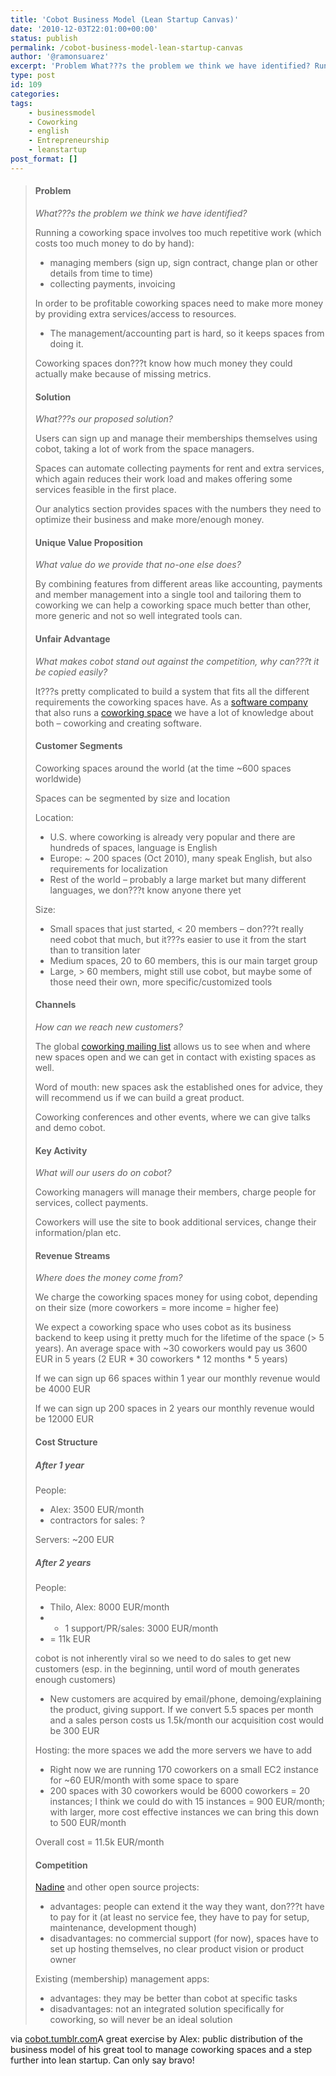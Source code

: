 ```yaml
---
title: 'Cobot Business Model (Lean Startup Canvas)'
date: '2010-12-03T22:01:00+00:00'
status: publish
permalink: /cobot-business-model-lean-startup-canvas
author: '@ramonsuarez'
excerpt: 'Problem What???s the problem we think we have identified? Running a coworking space involves too much repetitive work (which costs too much money to do by hand): managing members (sign up, sign contract, change plan or other details from time to tim...'
type: post
id: 109
categories:
tags:
    - businessmodel
    - Coworking
    - english
    - Entrepreneurship
    - leanstartup
post_format: []
---
```

> #### Problem
> 
> *What???s the problem we think we have identified?*
> 
> Running a coworking space involves too much repetitive work (which costs too much money to do by hand):
> 
> - managing members (sign up, sign contract, change plan or other details from time to time)
> - collecting payments, invoicing
> 
> In order to be profitable coworking spaces need to make more money by providing extra services/access to resources.
> 
> - The management/accounting part is hard, so it keeps spaces from doing it.
> 
> Coworking spaces don???t know how much money they could actually make because of missing metrics.
> 
> #### Solution
> 
> *What???s our proposed solution?*
> 
> Users can sign up and manage their memberships themselves using cobot, taking a lot of work from the space managers.
> 
> Spaces can automate collecting payments for rent and extra services, which again reduces their work load and makes offering some services feasible in the first place.
> 
> Our analytics section provides spaces with the numbers they need to optimize their business and make more/enough money.
> 
> #### Unique Value Proposition
> 
> *What value do we provide that no-one else does?*
> 
> By combining features from different areas like accounting, payments and member management into a single tool and tailoring them to coworking we can help a coworking space much better than other, more generic and not so well integrated tools can.
> 
> #### Unfair Advantage
> 
> *What makes cobot stand out against the competition, why can???t it be copied easily?*
> 
> It???s pretty complicated to build a system that fits all the different requirements the coworking spaces have. As a [software company](http://upstre.am) that also runs a [coworking space](http://co-up.de) we have a lot of knowledge about both – coworking and creating software.
> 
> #### Customer Segments
> 
> Coworking spaces around the world (at the time ~600 spaces worldwide)
> 
> Spaces can be segmented by size and location
> 
> Location:
> 
> - U.S. where coworking is already very popular and there are hundreds of spaces, language is English
> - Europe: ~ 200 spaces (Oct 2010), many speak English, but also requirements for localization
> - Rest of the world – probably a large market but many different languages, we don???t know anyone there yet
> 
> Size:
> 
> - Small spaces that just started, &lt; 20 members – don???t really need cobot that much, but it???s easier to use it from the start than to transition later
> - Medium spaces, 20 to 60 members, this is our main target group
> - Large, &gt; 60 members, might still use cobot, but maybe some of those need their own, more specific/customized tools
> 
> #### Channels
> 
> *How can we reach new customers?*
> 
> The global [coworking mailing list](http://groups.google.com/group/coworking) allows us to see when and where new spaces open and we can get in contact with existing spaces as well.
> 
> Word of mouth: new spaces ask the established ones for advice, they will recommend us if we can build a great product.
> 
> Coworking conferences and other events, where we can give talks and demo cobot.
> 
> #### Key Activity
> 
> *What will our users do on cobot?*
> 
> Coworking managers will manage their members, charge people for services, collect payments.
> 
> Coworkers will use the site to book additional services, change their information/plan etc.
> 
> #### Revenue Streams
> 
> *Where does the money come from?*
> 
> We charge the coworking spaces money for using cobot, depending on their size (more coworkers = more income = higher fee)
> 
> We expect a coworking space who uses cobot as its business backend to keep using it pretty much for the lifetime of the space (&gt; 5 years). An average space with ~30 coworkers would pay us 3600 EUR in 5 years (2 EUR \* 30 coworkers \* 12 months \* 5 years)
> 
> If we can sign up 66 spaces within 1 year our monthly revenue would be 4000 EUR
> 
> If we can sign up 200 spaces in 2 years our monthly revenue would be 12000 EUR
> 
> #### Cost Structure
> 
> ##### After 1 year
> 
> People:
> 
> - Alex: 3500 EUR/month
> - contractors for sales: ?
> 
> Servers: ~200 EUR
> 
> ##### After 2 years
> 
> People:
> 
> - Thilo, Alex: 8000 EUR/month
> - - 1 support/PR/sales: 3000 EUR/month
> - = 11k EUR
> 
> cobot is not inherently viral so we need to do sales to get new customers (esp. in the beginning, until word of mouth generates enough customers)
> 
> - New customers are acquired by email/phone, demoing/explaining the product, giving support. If we convert 5.5 spaces per month and a sales person costs us 1.5k/month our acquisition cost would be 300 EUR
> 
> Hosting: the more spaces we add the more servers we have to add
> 
> - Right now we are running 170 coworkers on a small EC2 instance for ~60 EUR/month with some space to spare
> - 200 spaces with 30 coworkers would be 6000 coworkers = 20 instances; I think we could do with 15 instances = 900 EUR/month; with larger, more cost effective instances we can bring this down to 500 EUR/month
> 
> Overall cost = 11.5k EUR/month
> 
> #### Competition
> 
> [Nadine](http://wiki.coworking.info/w/page/31359618/NadineProject) and other open source projects:
> 
> - advantages: people can extend it the way they want, don???t have to pay for it (at least no service fee, they have to pay for setup, maintenance, development though)
> - disadvantages: no commercial support (for now), spaces have to set up hosting themselves, no clear product vision or product owner
> 
> Existing (membership) management apps:
> 
> - advantages: they may be better than cobot at specific tasks
> - disadvantages: not an integrated solution specifically for coworking, so will never be an ideal solution

via [cobot.tumblr.com](http://cobot.tumblr.com/post/1489264800/our-business-model)</div>A great exercise by Alex: public distribution of the business model of his great tool to manage coworking spaces and a step further into lean startup. Can only say bravo!

</div>